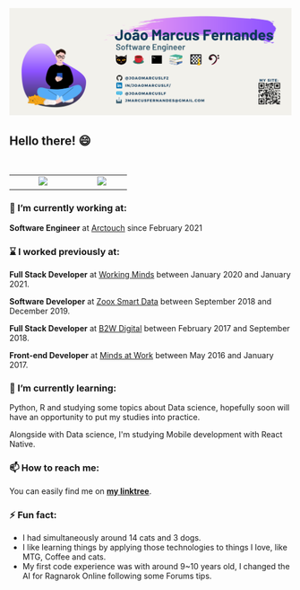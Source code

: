 ![capa github](https://github.com/joaomarcuslf/joaomarcuslf/blob/main/capa_perfil.png)

## Hello there! :smile:

<center>
  <table>
    <tr>
        <td>
            <img width="350px" src="https://github-readme-stats.vercel.app/api/top-langs/?username=joaomarcuslf&hide=html&layout=compact&theme=buefy" />
        </td>
        <td>
            <img width="350px" src="https://github-readme-stats.vercel.app/api?username=joaomarcuslf&theme=buefy" />
        </td>
    </tr>
  </table>
</center>

### :telescope: I’m currently working at:

**Software Engineer** at [Arctouch](https://arctouch.com/) since February 2021

### :hourglass: I worked previously at:

**Full Stack Developer** at [Working Minds](http://www.wkm.com.br/) between January 2020 and January 2021.

**Software Developer** at [Zoox Smart Data](https://zooxsmart.com/en/) between September 2018 and December 2019.

**Full Stack Developer** at [B2W Digital](https://carreiras.b2w.io/) between February 2017 and September 2018.

**Front-end Developer** at [Minds at Work](http://www.mindsatwork.com.br/) between May 2016 and January 2017.

### :seedling: I’m currently learning:

Python, R and studying some topics about Data science, hopefully soon will have an opportunity to put my studies into practice.

Alongside with Data science, I'm studying Mobile development with React Native.

### :mailbox: How to reach me:

You can easily find me on **[my linktree](https://linktr.ee/joaomarcuslf)**.

### :zap: Fun fact:

- I had simultaneously around 14 cats and 3 dogs.
- I like learning things by applying those technologies to things I love, like MTG, Coffee and cats.
- My first code experience was with around 9~10 years old, I changed the AI for Ragnarok Online following some Forums tips.

